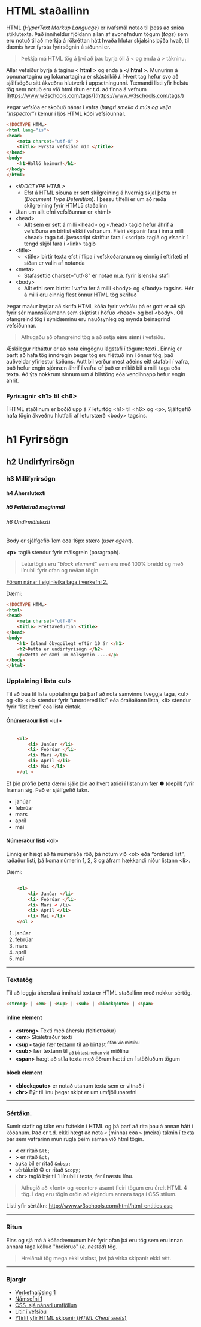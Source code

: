 # HTML staðallinn

HTML (_HyperText Markup Language_) er ívafsmál notað til þess að sníða stiklutexta. Það
inniheldur fjöldann allan af svonefndum tögum (_tags_) sem eru notuð til að merkja á rökréttan
hátt hvaða hlutar skjalsins þýða hvað, til dæmis hver fyrsta fyrirsögnin á síðunni er.

> Þekkja má HTML tög á því að þau byrja öll á < og enda á > tákninu.

Allar vefsíður byrja á taginu < **html** > og enda á </ **html** >. Munurinn á opnunartaginu og
lokunartaginu er skástrikið **/**. Hvert tag hefur svo að sjálfsögðu sitt ákveðna hlutverk í
uppsetningunni. Tæmandi listi yfir helstu tög sem notuð eru við html ritun er t.d. að finna á
vefnum [https://www.w3schools.com/tags/](https://www.w3schools.com/tags/)


Þegar vefsíða er skoðuð nánar  í vafra (_hægri smella á mús og velja "inspector"_) kemur í ljós HTML kóði vefsíðunnar.

```HTML
<!DOCTYPE HTML>
<html lang="is">
<head>
    <meta charset="utf-8" >
    <title> Fyrsta vefsíðan mín </title>
</head>
<body>
    <h1>Halló heimur!</h1>
</body>
</html>

```

* _&lt;!DOCTYPE HTML>_
    * Efst á HTML síðuna er sett skilgreining á hvernig skjal þetta er (_Document Type Defenition_). Í þessu tilfelli er um að ræða skilgreining fyrir HTML5 staðalinn
* Utan um allt efni vefsíðunnar er &lt;html>
* &lt;head>
    * Allt sem er sett á milli &lt;head> og &lt;/head> tagið hefur áhrif á vefsíðuna en birtist ekki í vafranum. Fleiri skipanir fara í inn á milli &lt;head> taga t.d. javascript skriftur fara í &lt;script> tagið og vísanir í tengd skjöl fara í &lt;link> tagið
* &lt;title>
    * &lt;title> birtir texta efst í flipa í vefskoðaranum og einnig í eftirlæti ef síðan er valin af notanda
* &lt;meta>
    * Stafasettið charset=“utf-8" er notað m.a. fyrir íslenska stafi
* &lt;body> 
    * Allt efni sem birtist í vafra fer á milli &lt;body> og &lt;/body> tagsins. Hér á milli eru einnig flest önnur HTML tög skrifuð

Þegar maður byrjar að skrifa HTML kóða fyrir vefsíðu þá er gott er að sjá fyrir sér
mannslíkamann sem skiptist í höfuð &lt;head> og bol &lt;body>. Öll ofangreind tög í sýnidæminu
eru nauðsynleg og mynda beinagrind vefsíðunnar.

> Athugaðu að ofangreind tög á að setja **einu sinni** í vefsíðu.

Æskilegur ritháttur er að nota eingögnu lágstafi í tögum: <body> texti </body>. Einnig er
þarft að hafa tög inndregin þegar tög eru fléttuð inn í önnur tög, það auðveldar yfirlestur
kóðans. Autt bil verður mest aðeins eitt stafabil í vafra, það hefur engin sjónræn áhrif í vafra
ef það er mikið bil á milli taga eða texta. Að ýta nokkrum sinnum um á bilstöng eða
vendihnapp hefur engin áhrif.

### Fyrisagnir &lt;h1> til &lt;h6>

Í HTML staðlinum er boðið upp á 7 leturtög &lt;h1> til &lt;h6> og &lt;p>, Sjálfgefið hafa tögin
ákveðnu hlutfalli af leturstærð &lt;body> tagsins. 

# h1 Fyrirsögn

## h2 Undirfyrirsögn

### h3 Millifyrirsögn

#### h4 Áherslutexti

##### h5 Feitletrað meginmál

###### h6 Undirmálstexti


Body er sjálfgefið 1em eða 16px stærð (_user agent_).

**&lt;p>** tagið stendur fyrir málsgrein (paragraph). 

> Leturtögin eru "_block element_" sem eru með 100% breidd og með línubil fyrir ofan og neðan tögin.

[Förum nánar í eiginleika taga í verkefni 2.](https://github.com/vefgrunnur/24H-verkefni/tree/main/Verkefni-2)

Dæmi:

```HTML
<!DOCTYPE HTML>
<html>
<head>
    <meta charset="utf-8">
    <title> Fréttavefurinn <title>
</head>
<body>
    <h1> Ísland óbyggilegt eftir 10 ár </h1>
    <h2>Þetta er undirfyrisögn </h2>
    <p>Þetta er dæmi um málsgrein ....</p>
</body>
</html>
```

### Upptalning í lista &lt;ul>

Til að búa til lista upptalningu þá þarf að nota samvinnu tveggja taga, &lt;ul> og &lt;li> &lt;ul>
stendur fyrir “unordered list” eða óraðaðann lista, &lt;li> stendur fyrir “list item” eða lista
eintak.

#### Ónúmeraður listi &lt;ul>

```HTML

    <ul>
        <li> Janúar </li>
        <li> Febrúar </li>
        <li> Mars </li>
        <li> Apríl </li>
        <li> Maí </li>
    </ul >
```

Ef þið prófið þetta dæmi sjáið þið að hvert atriði í listanum fær ● (depill) fyrir framan sig. Það
er sjálfgefið tákn.

- janúar
- febrúar
- mars
- apríl
- maí

#### Númeraður listi &lt;ol>

Einnig er hægt að fá númeraða röð, þá notum við &lt;ol> eða “ordered list”, raðaður listi, þá
koma númerin 1, 2, 3 og áfram hækkandi niður listann &lt;li>.

Dæmi:

```HTML

    <ol>
        <li> Janúar </li>
        <li> Febrúar </li>
        <li> Mars < /li>
        <li> Apríl </li>
        <li> Maí </li>
    </ol >
```

1. janúar
2. febrúar
3. mars
4. apríl
5. maí

---

### Textatög

Til að leggja áherslu á innihald texta er HTML staðallinn með nokkur sértög. 

```HTML
<strong> | <em> | <sup> | <sub> | <blockqoute> | <span>

```

#### inline element

- **&lt;strong>** Texti með áherslu (feitletraður)
- **&lt;em>** Skáletraður texti
- **&lt;sup>** tagið fær textann til að birtast <sup>ofan við miðlínu<sub> 
- **&lt;sub>** fær textann til <sub>að birtast neðan við</sub> miðlínu 
- **&lt;span>** hægt að stíla texta með öðrum hætti en í stöðluðum tögum

#### block element

- **&lt;blockqoute>** er notað utanum texta sem er vitnað í
- **&lt;hr>** Býr til línu þegar skipt er um umfjöllunarefni

---

### Sértákn.

Sumir stafir og tákn eru frátekin í HTML og þá þarf að rita þau á annan hátt í kóðanum. Það
er t.d. ekki hægt að nota `<` (minna) eða `>` (meira) táknin í texta þar sem vafrarinn mun rugla
þeim saman við html tögin. 

- **<** er ritað `&lt;`
- **>** er ritað `&gt;`
- auka bil er ritað `&nbsp;`
- sértáknið &copy; er ritað `&copy;`
- &lt;br> tagið býr til 1 línubil í texta, fer í næstu línu.

> Athugið að &lt;font> og &lt;center> ásamt fleiri tögum eru úrelt HTML 4 tög. Í dag eru tögin orðin að eigindum annara taga í CSS stílum.

Listi yfir sértákn: http://www.w3schools.com/html/html_entities.asp

---

### Ritun

Eins og sjá má á kóðadæmunum hér fyrir ofan þá eru tög sem eru innan annara taga kölluð "hreiðruð" (_e. nested_) tög. 

> Hreiðruð tög mega ekki víxlast, því þá virka skipanir ekki rétt.

---

### Bjargir

* [Verkefnalýsing 1](../../)
* [Námsefni 1](../)
* [CSS, sjá nánari umfjöllun](stylesheet.md)
* [Litir í vefsíðu](litir.md)
* [Yfirlit yfir HTML skipanir (_HTML Cheat seets_)](https://cheatsheets.shecodes.io/html)

